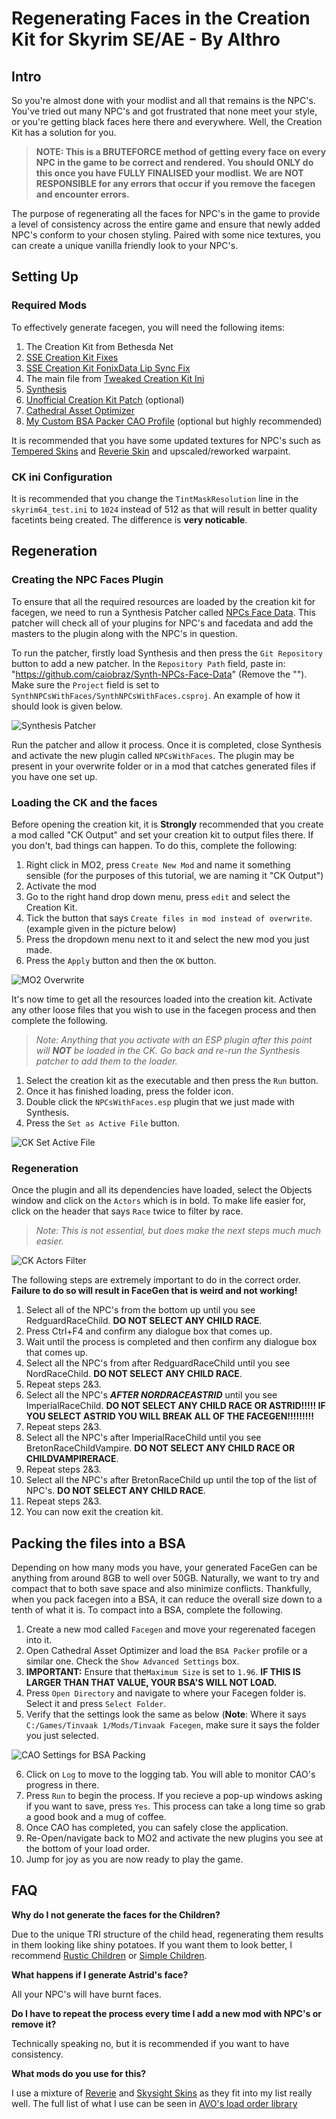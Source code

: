 # Regenerating Faces in the Creation Kit for Skyrim SE/AE - By Althro

## Intro

So you're almost done with your modlist and all that remains is the NPC's. You've tried out many NPC's and got frustrated that none meet your style, or you're getting black faces here there and everywhere. Well, the Creation Kit has a solution for you.

> **NOTE: This is a BRUTEFORCE method of getting every face on every NPC in the game to be correct and rendered. You should ONLY do this once you have FULLY FINALISED your modlist. We are NOT RESPONSIBLE for any errors that occur if you remove the facegen and encounter errors.**

The purpose of regenerating all the faces for NPC's in the game to provide a level of consistency across the entire game and ensure that newly added NPC's conform to your chosen styling. Paired with some nice textures, you can create a unique vanilla friendly look to your NPC's.

## Setting Up

### Required Mods

To effectively generate facegen, you will need the following items:
1. The Creation Kit from Bethesda Net 
2. [SSE Creation Kit Fixes](https://www.nexusmods.com/skyrimspecialedition/mods/20061)
3. [SSE Creation Kit FonixData Lip Sync Fix](https://www.nexusmods.com/skyrimspecialedition/mods/40971)
4. The main file from [Tweaked Creation Kit Ini](https://www.nexusmods.com/skyrimspecialedition/mods/19817)
5. [Synthesis](https://github.com/Mutagen-Modding/Synthesis/releases)
6. [Unofficial Creation Kit Patch](https://www.nexusmods.com/skyrimspecialedition/mods/41195) (optional)
7. [Cathedral Asset Optimizer](https://www.nexusmods.com/skyrimspecialedition/mods/23316)
8. [My Custom BSA Packer CAO Profile]() (optional but highly recommended)

It is recommended that you have some updated textures for NPC's such as [Tempered Skins](https://www.nexusmods.com/skyrimspecialedition/mods/7902) and [Reverie Skin](https://www.nexusmods.com/skyrimspecialedition/mods/64314) and upscaled/reworked warpaint. 

### CK ini Configuration

It is recommended that you change the `TintMaskResolution` line in the `skyrim64_test.ini` to `1024` instead of 512 as that will result in better quality facetints being created. The difference is **very noticable**.

## Regeneration

### Creating the NPC Faces Plugin

To ensure that all the required resources are loaded by the creation kit for facegen, we need to run a Synthesis Patcher called [NPCs Face Data](https://github.com/caiobraz/Synth-NPCs-Face-Data). This patcher will check all of your plugins for NPC's and facedata and add the masters to the plugin along with the NPC's in question.

To run the patcher, firstly load Synthesis and then press the `Git Repository` button to add a new patcher. In the `Repository Path` field, paste in: "https://github.com/caiobraz/Synth-NPCs-Face-Data" (Remove the ""). Make sure the `Project` field is set to `SynthNPCsWithFaces/SynthNPCsWithFaces.csproj`. An example of how it should look is given below.

![Synthesis Patcher](https://raw.githubusercontent.com/The-Animonculory/Modding-Resources/main/Images/FaceGen//SynthesisPatcher.webp)

Run the patcher and allow it process. Once it is completed, close Synthesis and activate the new plugin called `NPCsWithFaces`. The plugin may be present in your overwrite folder or in a mod that catches generated files if you have one set up. 

### Loading the CK and the faces

Before opening the creation kit, it is __**Strongly**__ recommended that you create a mod called "CK Output" and set your creation kit to output files there. If you don't, bad things can happen. To do this, complete the following:

1. Right click in MO2, press `Create New Mod` and name it something sensible (for the purposes of this tutorial, we are naming it "CK Output")
2. Activate the mod
3. Go to the right hand drop down menu, press `edit` and select the Creation Kit.
4. Tick the button that says `Create files in mod instead of overwrite`. (example given in the picture below)
5. Press the dropdown menu next to it and select the new mod you just made.
6. Press the `Apply` button and then the `OK` button.

![MO2 Overwrite](https://raw.githubusercontent.com/The-Animonculory/Modding-Resources/main/Images/FaceGen/CKOutput.webp)

It's now time to get all the resources loaded into the creation kit. Activate any other loose files that you wish to use in the facegen process and then complete the following.

> *Note: Anything that you activate with an ESP plugin after this point will **NOT** be loaded in the CK. Go back and re-run the Synthesis patcher to add them to the loader.*

1. Select the creation kit as the executable and then press the `Run` button. 
2. Once it has finished loading, press the folder icon.
3. Double click the `NPCsWithFaces.esp` plugin that we just made with Synthesis.
4. Press the `Set as Active File` button.

![CK Set Active File](https://raw.githubusercontent.com/The-Animonculory/Modding-Resources/main/Images/FaceGen/CKPluginLoad.webp)

### Regeneration

Once the plugin and all its dependencies have loaded, select the Objects window and click on the `Actors` which is in bold. To make life easier for, click on the header that says `Race` twice to filter by race.

> *Note: This is not essential, but does make the next steps much much easier.*

![CK Actors Filter](https://raw.githubusercontent.com/The-Animonculory/Modding-Resources/main/Images/FaceGen/CKObjectActor.webp)

The following steps are extremely important to do in the correct order. **Failure to do so will result in FaceGen that is weird and not working!**

1. Select all of the NPC's from the bottom up until you see RedguardRaceChild. **DO NOT SELECT ANY CHILD RACE**.
2. Press Ctrl+F4 and confirm any dialogue box that comes up.
3. Wait until the process is completed and then confirm any dialogue box that comes up.
4. Select all the NPC's from after RedguardRaceChild until you see NordRaceChild. **DO NOT SELECT ANY CHILD RACE**.
5. Repeat steps 2&3.
6. Select all the NPC's ***AFTER NORDRACEASTRID*** until you see ImperialRaceChild. **DO NOT SELECT ANY CHILD RACE OR ASTRID!!!!! IF YOU SELECT ASTRID YOU WILL BREAK ALL OF THE FACEGEN!!!!!!!!!**
7. Repeat steps 2&3.
8. Select all the NPC's after ImperialRaceChild until you see BretonRaceChildVampire. **DO NOT SELECT ANY CHILD RACE OR CHILDVAMPIRERACE**.
9. Repeat steps 2&3.
10. Select all the NPC's after BretonRaceChild up until the top of the list of NPC's. **DO NOT SELECT ANY CHILD RACE**.
11. Repeat steps 2&3.
12. You can now exit the creation kit.

## Packing the files into a BSA

Depending on how many mods you have, your generated FaceGen can be anything from around 8GB to well over 50GB. Naturally, we want to try and compact that to both save space and also minimize conflicts. Thankfully, when you pack facegen into a BSA, it can reduce the overall size down to a tenth of what it is. To compact into a BSA, complete the following.

1. Create a new mod called `Facegen` and move your regerenated facegen into it.
2. Open Cathedral Asset Optimizer and load the `BSA Packer` profile or a similar one. Check the `Show Advanced Settings` box.
3. **IMPORTANT:** Ensure that the`Maximum Size` is set to `1.96`. **IF THIS IS LARGER THAN THAT VALUE, YOUR BSA'S WILL NOT LOAD.**
4. Press `Open Directory` and navigate to where your Facegen folder is. Select it and press `Select Folder`.
5. Verify that the settings look the same as below (**Note**: Where it says `C:/Games/Tinvaak 1/Mods/Tinvaak Facegen`, make sure it says the folder you just selected.

![CAO Settings for BSA Packing](https://raw.githubusercontent.com/The-Animonculory/Modding-Resources/main/Images/FaceGen/CAOPacking.webp)

6. Click on `Log` to move to the logging tab. You will able to monitor CAO's progress in there.
7. Press `Run` to begin the process. If you recieve a pop-up windows asking if you want to save, press `Yes`. This process can take a long time so grab a good book and a mug of coffee.
8. Once CAO has completed, you can safely close the application.
9. Re-Open/navigate back to MO2 and activate the new plugins you see at the bottom of your load order.
10. Jump for joy as you are now ready to play the game.

## FAQ

**Why do I not generate the faces for the Children?**

Due to the unique TRI structure of the child head, regenerating them results in them looking like shiny potatoes. If you want them to look better, I recommend [Rustic Children](https://www.nexusmods.com/skyrim/mods/63353/) or [Simple Children](https://www.nexusmods.com/skyrimspecialedition/mods/22789).

**What happens if I generate Astrid's face?**

All your NPC's will have burnt faces.

**Do I have to repeat the process every time I add a new mod with NPC's or remove it?**

Technically speaking no, but it is recommended if you want to have consistency.

**What mods do you use for this?**

I use a mixture of [Reverie](https://www.nexusmods.com/skyrimspecialedition/mods/64314) and [Skysight Skins](https://www.nexusmods.com/skyrimspecialedition/mods/6580) as they fit into my list really well. The full list of what I use can be seen in [AVO's load order library](https://loadorderlibrary.com/lists/animonculory-visual-overhaul)